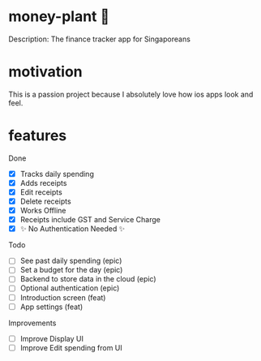 # money-plant 🌱
Description: The finance tracker app for Singaporeans

# motivation 
This is a passion project because I absolutely love how ios apps look and feel.

# features
Done
- [X] Tracks daily spending
- [X] Adds receipts
- [X] Edit receipts
- [X] Delete receipts
- [X] Works Offline
- [X] Receipts include GST and Service Charge
- [X] ✨  No Authentication Needed ✨      

Todo
- [ ] See past daily spending (epic)
- [ ] Set a budget for the day (epic)
- [ ] Backend to store data in the cloud (epic)
- [ ] Optional authentication (epic)
- [ ] Introduction screen (feat)
- [ ] App settings (feat)
      
Improvements

- [ ] Improve Display UI
- [ ] Improve Edit spending from UI
